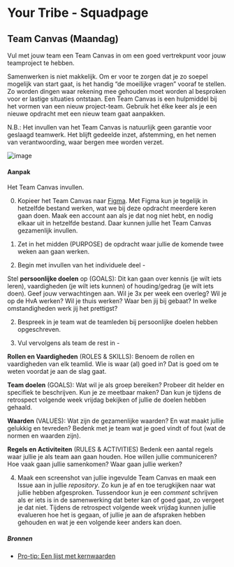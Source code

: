 # Your Tribe - Squadpage

## Team Canvas (Maandag)


Vul met jouw team een Team Canvas in om een goed vertrekpunt voor jouw teamproject te hebben.


Samenwerken is niet makkelijk. 
Om er voor te zorgen dat je zo soepel mogelijk van start gaat, is het handig “de moeilijke vragen” vooraf te stellen. 
Zo worden dingen waar rekening mee gehouden moet worden al besproken voor er lastige situaties ontstaan. 
Een Team Canvas is een hulpmiddel bij het vormen van een nieuw project-team. 
Gebruik het élke keer als je een nieuwe opdracht met een nieuw team gaat aanpakken.

N.B.: Het invullen van het Team Canvas is natuurlijk geen garantie voor geslaagd teamwerk. Het blijft gedeelde inzet, afstemming, en het nemen van verantwoording, waar bergen mee worden verzet.

![image](https://github.com/user-attachments/assets/04f5be6a-08de-4026-91f3-075d80720a12)





#### Aanpak

Het Team Canvas invullen.

0. Kopieer het Team Canvas naar [Figma](https://www.figma.com/). Met Figma kun je tegelijk in hetzelfde bestand werken, wat we bij deze opdracht meerdere keren gaan doen. Maak een account aan als je dat nog niet hebt, en nodig elkaar uit in hetzelfde bestand. Daar kunnen jullie het Team Canvas gezamenlijk invullen.


1. Zet in het midden (PURPOSE) de opdracht waar jullie de komende twee weken aan gaan werken. 


2. Begin met invullen van het individuele deel -

Stel **persoonlijke doelen** op (GOALS): Dit kan gaan over kennis (je wilt iets leren), vaardigheden (je wilt iets kunnen) of houding/gedrag (je wilt iets doen). Geef jouw verwachtingen aan. Wil je 3x per week een overleg? Wil je op de HvA werken? Wil je thuis werken? Waar ben jij bij gebaat? In welke omstandigheden werk jij het prettigst?

2. Bespreek in je team wat de teamleden bij persoonlijke doelen hebben opgeschreven.

3. Vul vervolgens als team de rest in -

**Rollen en Vaardigheden** (ROLES & SKILLS): Benoem de rollen en vaardigheden van elk teamlid. Wie is waar (al) goed in? Dat is goed om te weten voordat je aan de slag gaat. 

**Team doelen** (GOALS): Wat wil je als groep bereiken? Probeer dit helder en specifiek te beschrijven. Kun je ze meetbaar maken? Dan kun je tijdens de retrospect volgende week vrijdag bekijken of jullie de doelen hebben gehaald.

**Waarden** (VALUES): Wat zijn de gezamenlijke waarden? En wat maakt jullie gelukkig en tevreden? Bedenk met je team wat je goed vindt of fout (wat de normen en waarden zijn). 

**Regels en Activiteiten** (RULES & ACTIVITIES) Bedenk een aantal regels waar jullie je als team aan gaan houden. Hoe willen jullie communiceren? Hoe vaak gaan jullie samenkomen? Waar gaan jullie werken?

4. Maak een screenshot van jullie ingevulde Team Canvas en maak een Issue aan in jullie _repository_. Zo kun je af en toe terugkijken naar wat jullie hebben afgesproken. Tussendoor kun je een _comment_ schrijven als er iets is in de samenwerking dat beter kan of goed gaat, zo vergeet je dat niet. Tijdens de retrospect volgende week vrijdag kunnen jullie evalueren hoe het is gegaan, of jullie je aan de afspraken hebben gehouden en wat je een volgende keer anders kan doen. 


##### Bronnen

- [Pro-tip: Een lijst met kernwaarden](https://www.desteven.nl/leiderschapsontwikkeling/modern-leiderschap/kernwaarden)





